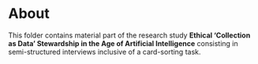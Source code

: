 # About
This folder contains material part of the research study **Ethical ‘Collection as Data’ Stewardship in the Age of Artificial Intelligence** consisting in semi-structured interviews inclusive of a card-sorting task.
